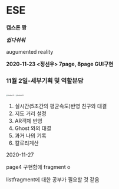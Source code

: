 # ESE

**캡스톤 짱**<br>

***쉽다쉬워***<br>

augumented reality 

**2020-11-23 <정선우> 7page, 8page GUI구현**

### 11월 2일-세부기획 및 역할분담

<img src="C:\Users\정선우\Downloads\Untitled.png" alt="Untitled (1)" style="zoom:25%;" />

<img src="C:\Users\정선우\Downloads\Untitled (1).png" alt="Untitled (1)" style="zoom:25%;" />



1. 실시간(5초간의 평균속도)반영 친구와 대결
2. 지도 거리 설정
3. AR객체 반영
4. Ghost 와의 대결
5. 과거 나의 기록
6. 칼로리계산

2020-11-27

page4 구현함에 fragment o

listfragment에 대한 공부가 필요할 것 같음